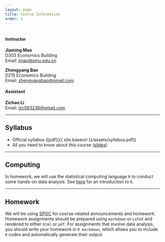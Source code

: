 ```yaml
---
layout: page
title: Course Information
order: 1
---
```

<p style="height: 1px"></p>

#### Instructor
**Jiaming Mao**<br>
D303 Economics Building<br>
Email: <jmao@xmu.edu.cn>

**Zhengyang Bao**<br>
D215 Economics Building<br>
Email: <zhengyangbao@gmail.com>

#### Assistant
**Zichao Li**<br>
Email: <lzc563236@gmail.com>

---

## Syllabus
- Official syllabus ([pdf]({{ site.baseurl }}/assets/syllabus.pdf))
- All you need to know about this course ([slides](https://raw.githack.com/jiamingmao/principles-of-economics/master/Course%20Info/Course-Info.html#1))

---

## Computing

In homework, we will use the statistical computing language `R` to conduct some hands-on data analysis. See [here](../Software) for an introduction to `R`.

---

## Homework

We will be using [SPOC](https://l.xmu.edu.cn/) for course-related announcements and homework. Homework assignments should be prepared using `markdown` or `LaTeX` and rendered to either `html` or `pdf`. For assignments that involve data analysis, you should write your homework in `R markdown`, which allows you to include `R` codes and automatically generate their output.
